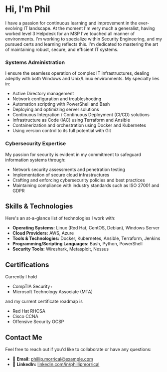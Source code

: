 # Hi, I'm Phil
I have a passion for continuous learning and improvement in the ever-evolving IT landscape. At the moment I'm very much a generalist, having worked level 3 Helpdesk for an MSP I've touched 
all manner of environments. I'm working to specialize within Security Engineering, and my pursued certs and learning reflects this. I'm dedicated to mastering the art of maintaining robust, secure, and efficient IT systems.

### Systems Administration

I ensure the seamless operation of complex IT infrastructures, dealing adeptly with both Windows and Unix/Linux environments. My specialty lies in:

- Active Directory management 
- Network configuration and troubleshooting 
- Automation scripting with PowerShell and Bash 
- Deploying and optimizing server solutions
- Continuous Integration / Continuous Deployment (CI/CD) solutions
- Infrastructure as Code (IAC) using Terraform and Ansible
- Containerization and orchestration using Docker and Kubernetes
- Using version control to its full potential with Git

### Cybersecurity Expertise

My passion for security is evident in my commitment to safeguard information systems through:

- Network security assessments and penetration testing
- Implementation of secure cloud infrastructures
- Crafting and enforcing cybersecurity policies and best practices
- Maintaining compliance with industry standards such as ISO 27001 and GDPR

## Skills & Technologies

Here's an at-a-glance list of technologies I work with:

- **Operating Systems:** Linux (Red Hat, CentOS, Debian), Windows Server
- **Cloud Providers:** AWS, Azure
- **Tools & Technologies:** Docker, Kubernetes, Ansible, Terraform, Jenkins
- **Programming/Scripting Languages:** Bash, Python, PowerShell
- **Security Tools:** Wireshark, Metasploit, Nessus

## Certifications
Currently I hold
- CompTIA Security+
- Microsoft Technology Associate (MTA)

and my current certificate roadmap is
- Red Hat RHCSA
- Cisco CCNA
- Offensive Security OCSP

## Contact Me

Feel free to reach out if you'd like to collaborate or have any questions:

- 📧 **Email:** [phillip.morrical@example.com](mailto:phillip.morrical@example.com)
- 🔗 **LinkedIn:** [linkedin.com/in/phillipmorrical](https://www.linkedin.com/in/phillipmorrical)
